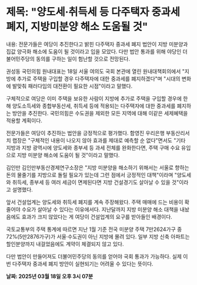 # **제목: "양도세·취득세 등 다주택자 중과세 폐지, 지방미분양 해소 도움될 것"**

  내용: 전문가들은 여당이 추진한다고 밝힌 다주택자 중과세 폐지 법안이 지방 미분양과 집값 양극화 해소에 도움이 될 것이라고 입을 모았다. 다만 법안 통과를 위해 야당인 더불어민주당의 동의를 구하는 일이 험난할 것으로 전망된다.

권성동 국민의힘 원내대표는 18일 서울 여의도 국회 본관에 열린 원내대책회의에서 "지방에 추가로 주택을 구입할 경우 다주택자에 대한 중과세를 폐지하겠다"며 "시대의 변화에 발맞춰 패러다임의 대전환이 필요한 시점"이라고 말했다.

구체적으로 여당은 이미 주택을 보유한 사람이 지방에 추가로 주택을 구입할 경우에 한해 양도소득세와 종합부동산세, 취득세 등에 적용되는 다주택자에 대한 중과세를 폐지하는 방안을 추진한다. 국민의힘은 수도권을 제외한 모든 지역에 대해 이같은 세제혜택을 적용할 계획이다.

전문가들은 여당이 추진하는 법안을 긍정적으로 평가했다. 함영진 우리은행 부동산리서치 랩장은 "구체적인 내용이 나오지 않아 효과를 제대로 예측할 순 없다"면서도 "기타 지방과 지방 광역시에 양도세와 종부세 등 과세 전체를 완화한다면, 주택 구매 수요 유입으로 지방 미분양 해소에 도움이 될 것"이라고 말했다.

김인만 김인만부동산경제연구소장은 "지방 미분양을 해소하기 위해서는 서울로 향하는 돈의 물줄기를 지방으로 돌릴 필요가 있는데 그런 점에서 긍정적인 대책"이라며 "양도세와 취득세, 종부세 등 여러 세금이 면제된다면 지방 건설경기도 살아날 수 있을 것"이라고 설명했다.

앞서 건설업계는 양도세와 취득세 폐지를 계속 주장해왔다. 주택 매매에 드는 비용이 확 줄어야 수요가 살아날 수 있다는 이유에서다. 지난달까지 지방 미분양 해소 대책을 내놨음에도 효과가 크지 않았다는 게 여당이 건설업계의 요구를 받아들인 배경이다.

국토교통부의 주택 통계에 따르면 지난 1월 기준 전국 미분양 주택 7만2624가구 중 72%(5만2876가구)가 서울·수도권이 아닌 지방에 몰려 있다. 일부 지방 신축 아파트는 할인분양까지 내걸었음에도 계약이 체결되지 않고 있다.

다만 법안이 만들어져도 더불어민주당의 동의를 얻어야 국회 통과가 가능하다. 실제 이번 다주택자 중과세 폐지 방안이 실현되기는 어려울 수 있다는 뜻이다.

  **날짜: 2025년 03월 18일 오후 3시 07분**